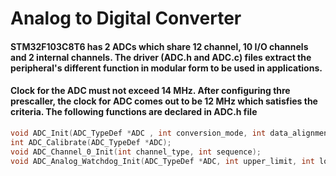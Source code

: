 <h1> Analog to Digital Converter </h1>

<h4> STM32F103C8T6 has 2 ADCs which share 12 channel, 10 I/O channels and 2 internal channels. The driver (ADC.h and ADC.c) files extract the peripheral's different function in modular form to be used in applications. </h4>
 <h4> Clock for the ADC must not exceed 14 MHz. After configuring thre prescaller, the clock for ADC comes out to be 12 MHz which satisfies the criteria. The following functions are declared in ADC.h file </h4>

```C
void ADC_Init(ADC_TypeDef *ADC , int conversion_mode, int data_alignment, int DMA_Enable);
int ADC_Calibrate(ADC_TypeDef *ADC);
void ADC_Channel_0_Init(int channel_type, int sequence);
void ADC_Analog_Watchdog_Init(ADC_TypeDef *ADC, int upper_limit, int lower_limit, int channel_mode, int awd_channel_type, int awd_channel_selection);

```

